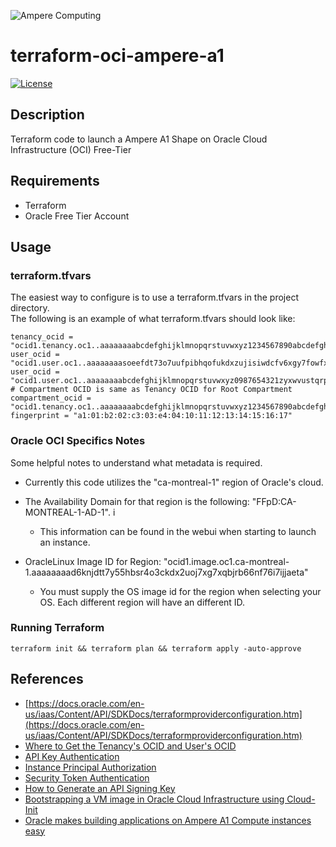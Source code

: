![Ampere Computing](https://avatars2.githubusercontent.com/u/34519842?s=400&u=1d29afaac44f477cbb0226139ec83f73faefe154&v=4)

# terraform-oci-ampere-a1

[![License](https://img.shields.io/badge/License-Apache%202.0-blue.svg)](https://opensource.org/licenses/Apache-2.0)

## Description

Terraform code to launch a Ampere A1 Shape on Oracle Cloud Infrastructure (OCI) Free-Tier

## Requirements

 * Terraform
 * Oracle Free Tier Account


## Usage

### terraform.tfvars

The easiest way to configure is to use a terraform.tfvars in the project directory.  
The following is an example of what terraform.tfvars should look like:

```
tenancy_ocid = "ocid1.tenancy.oc1..aaaaaaaabcdefghijklmnopqrstuvwxyz1234567890abcdefghijklmnopq"
user_ocid = "ocid1.user.oc1..aaaaaaaasoeefdt73o7uufpibhqofukdxzujisiwdcfv6xgy7fowfx7pm5ya"
user_ocid = "ocid1.user.oc1..aaaaaaaabcdefghijklmnopqrstuvwxyz0987654321zyxwvustqrponmlkj"
# Compartment OCID is same as Tenancy OCID for Root Compartment
compartment_ocid = "ocid1.tenancy.oc1..aaaaaaaabcdefghijklmnopqrstuvwxyz1234567890abcdefghijklmnopq"
fingerprint = "a1:01:b2:02:c3:03:e4:04:10:11:12:13:14:15:16:17"
```

### Oracle OCI Specifics Notes

Some helpful notes to understand what metadata is required.

* Currently this code utilizes the "ca-montreal-1" region of Oracle's cloud.
* The Availability Domain for that region is the following: "FFpD:CA-MONTREAL-1-AD-1".  i
  * This information can be found in the webui when starting to launch an instance.

* OracleLinux Image ID for Region: "ocid1.image.oc1.ca-montreal-1.aaaaaaaad6knjdtt7y55hbsr4o3ckdx2uoj7xg7xqbjrb66nf76i7ijjaeta"
  * You must supply the OS image id for the region when selecting your OS.  Each different region will have an different ID.

### Running Terraform

```
terraform init && terraform plan && terraform apply -auto-approve
```

## References

* [https://docs.oracle.com/en-us/iaas/Content/API/SDKDocs/terraformproviderconfiguration.htm](https://docs.oracle.com/en-us/iaas/Content/API/SDKDocs/terraformproviderconfiguration.htm)
* [Where to Get the Tenancy's OCID and User's OCID](https://docs.oracle.com/en-us/iaas/Content/API/Concepts/apisigningkey.htm#five)
* [API Key Authentication](https://docs.oracle.com/en-us/iaas/Content/API/SDKDocs/terraformproviderconfiguration.htm#APIKeyAuth)
* [Instance Principal Authorization](https://docs.oracle.com/en-us/iaas/Content/API/SDKDocs/terraformproviderconfiguration.htm#instancePrincipalAuth)
* [Security Token Authentication](https://docs.oracle.com/en-us/iaas/Content/API/SDKDocs/terraformproviderconfiguration.htm#securityTokenAuth)
* [How to Generate an API Signing Key](https://docs.oracle.com/en-us/iaas/Content/API/Concepts/apisigningkey.htm#two)
* [Bootstrapping a VM image in Oracle Cloud Infrastructure using Cloud-Init](https://martincarstenbach.wordpress.com/2018/11/30/bootstrapping-a-vm-image-in-oracle-cloud-infrastructure-using-cloud-init/)
* [Oracle makes building applications on Ampere A1 Compute instances easy](https://blogs.oracle.com/cloud-infrastructure/post/oracle-makes-building-applications-on-ampere-a1-compute-instances-easy?source=:ow:o:p:nav:062520CloudComputeBC)

